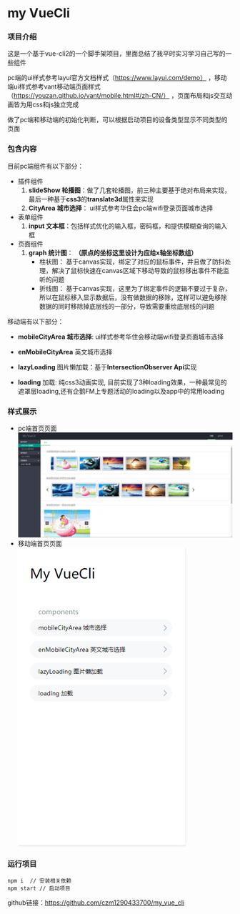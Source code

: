 # my VueCli

### 项目介绍

这是一个基于vue-cli2的一个脚手架项目，里面总结了我平时实习学习自己写的一些组件<br>

pc端的ui样式参考layui官方文档样式（https://www.layui.com/demo） ，移动端ui样式参考vant移动端页面样式（https://youzan.github.io/vant/mobile.html#/zh-CN/） ，页面布局和js交互动画皆为用css和js独立完成

做了pc端和移动端的初始化判断，可以根据启动项目的设备类型显示不同类型的页面

### 包含内容

目前pc端组件有以下部分：

- 插件组件
    1.  **slideShow 轮播图**：做了几套轮播图，前三种主要基于绝对布局来实现，最后一种基于**css3**的**translate3d**属性来实现
    2.  **CityArea 城市选择**： ui样式参考华住会pc端wifi登录页面城市选择
- 表单组件
    1.  **input 文本框**：包括样式优化的输入框，密码框，和提供模糊查询的输入框
- 页面组件
    1.  **graph 统计图**： **（原点的坐标这里设计为应给x轴坐标数组）**
        - 柱状图： 基于canvas实现，绑定了对应的鼠标事件，并且做了防抖处理，解决了鼠标快速在canvas区域下移动导致的鼠标移出事件不能监听的问题
        - 折线图： 基于canvas实现，这里为了绑定事件的逻辑不要过于复杂，所以在鼠标移入显示数据后，没有做数据的移除，这样可以避免移除数据的同时移除掉底层线的一部分，导致需要重绘底层线的问题

移动端有以下部分：

- **mobileCityArea 城市选择**: ui样式参考华住会移动端wifi登录页面城市选择

- **enMobileCityArea** 英文城市选择

- **lazyLoading** 图片懒加载：基于**IntersectionObserver Api**实现

- **loading** 加载: 纯css3动画实现, 目前实现了3种loading效果，一种最常见的遮罩层loading,还有企鹅FM上专题活动的loading以及app中的常用loading

### 样式展示

- pc端首页页面<br>
![pc端图片](https://github.com/czm1290433700/my_vue_cli/blob/master/imgs/pc.png)
- 移动端首页页面<br>
![移动端图片](https://github.com/czm1290433700/my_vue_cli/blob/master/imgs/mobile.png)

### 运行项目

``` 
npm i  // 安装相关依赖
npm start // 启动项目
```

github链接：https://github.com/czm1290433700/my_vue_cli
